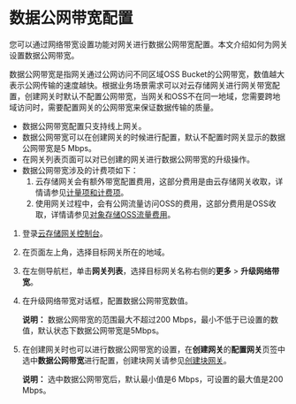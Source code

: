 # 数据公网带宽配置

您可以通过网络带宽设置功能对网关进行数据公网带宽配置。本文介绍如何为网关设置数据公网带宽。

数据公网带宽是指网关通过公网访问不同区域OSS Bucket的公网带宽，数值越大表示公网传输的速度越快。根据业务场景需求可以对云存储网关进行网关带宽配置，创建网关时默认不配置公网带宽，当网关和OSS不在同一地域，您需要跨地域访问时，需要配置网关的公网带宽来保证数据传输的质量。

-   数据公网带宽配置只支持线上网关。
-   数据公网带宽可以在创建网关的时候进行配置，默认不配置时网关显示的数据公网带宽是5 Mbps。
-   在网关列表页面可以对已创建的网关进行数据公网带宽的升级操作。
-   数据公网带宽涉及的计费项如下：
    1.  云存储网关会有额外带宽配置费用，这部分费用是由云存储网关收取，详情请参见[计量项和计费项](/cn.zh-CN/计量计费/计量项和计费项.md)。
    2.  使用网关过程中，会有公网流量访问OSS的费用，这部分费用是OSS收取，详情请参见[对象存储OSS流量费用](https://help.aliyun.com/document_detail/173535.html?spm=a2c4g.11174283.6.573.76c37da2MRZekh)。

1.  登录[云存储网关控制台](https://sgwnew.console.aliyun.com/)。

2.  在页面左上角，选择目标网关所在的地域。

3.  在左侧导航栏，单击**网关列表**，选择目标网关名称右侧的**更多** \> **升级网络带宽**。

4.  在升级网络带宽对话框，配置数据公网带宽数值。

    **说明：** 数据公网带宽的范围最大不超过200 Mbps，最小不低于已设置的数值，默认状态下数据公网带宽是5Mbps。

5.  在创建网关时也可以进行数据公网带宽的设置，在**创建网关**的**配置网关**页签中选中**数据公网带宽**进行配置，创建块网关请参见[创建块网关](/cn.zh-CN/云控制台用户指南/块网关/管理块网关.md)。

    **说明：** 选中数据公网带宽后，默认最小值是6 Mbps，可设置的最大值是200 Mbps。


